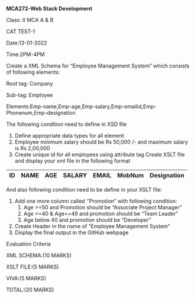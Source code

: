 <b>MCA272-Web Stack Development</b>

Class: II MCA A & B

CAT TEST-1

Date:13-01-2022

Time:2PM-4PM

Create a XML Schema for “Employee Management System” which consists of following elements:

Root tag: Company

Sub-tag: Employee

Elements:Emp-name,Emp-age,Emp-salary,Emp-emailid,Emp-Phonenum,Emp-designation

The following condition need to define in XSD file
1. Define appropriate data types for all element
2. Employee minimum salary should be Rs 50,000 /- and maximum salary is Rs 2,00,000
3. Create unique id for all employees using attribute tag
Create XSLT file and display your xml file in the following format

| ID | NAME | AGE | SALARY | EMAIL | MobNum | Designation |
|----|------|-----|--------|-------|--------|-------------|

And also following condition need to be define in your XSLT file:
1. Add one more column called ‘’Promotion” with following condition:
    1. Age >=50 and Promotion should be “Associate Project Manager”
    2. Age >=40 & Age<=49 and promotion should be “Team Leader”
    3. Age below 40 and promotion should be “Developer”
2. Create Header in the name of “Employee Management System”
3. Display the final output in the GitHub webpage

Evaluation Criteria

XML SCHEMA:(10 MARKS)

XSLT FILE:(5 MARKS)

VIVA:(5 MARKS)

TOTAL:(20 MARKS)
